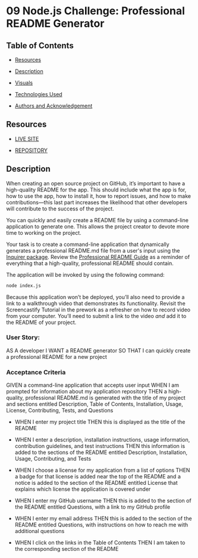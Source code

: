 # 09 Node.js Challenge: Professional README Generator

## Table of Contents

- [Resources](#resources)

- [Description](#description)

- [Visuals](#visuals)

- [Technologies Used](#technologies-used)

- [Authors and Acknowledgement](#authors-and-acknowledgement)

## Resources

- [LIVE SITE](https://okdavekk.github.io/readme-generator/)

- [REPOSITORY](https://github.com/okdavekk/readme-generator)



## Description
When creating an open source project on GitHub, it’s important to have a high-quality README for the app. This should include what the app is for, how to use the app, how to install it, how to report issues, and how to make contributions&mdash;this last part increases the likelihood that other developers will contribute to the success of the project. 

You can quickly and easily create a README file by using a command-line application to generate one. This allows the project creator to devote more time to working on the project.

Your task is to create a command-line application that dynamically generates a professional README.md file from a user's input using the [Inquirer package](https://www.npmjs.com/package/inquirer). Review the [Professional README Guide](https://coding-boot-camp.github.io/full-stack/github/professional-readme-guide) as a reminder of everything that a high-quality, professional README should contain. 

The application will be invoked by using the following command:

```bash
node index.js
```

Because this application won’t be deployed, you’ll also need to provide a link to a walkthrough video that demonstrates its functionality. Revisit the Screencastify Tutorial in the prework as a refresher on how to record video from your computer. You’ll need to submit a link to the video _and_ add it to the README of your project.

### User Story:
AS A developer
I WANT a README generator
SO THAT I can quickly create a professional README for a new project

### Acceptance Criteria
GIVEN a command-line application that accepts user input WHEN I am prompted for information about my application repository THEN a high-quality, professional README.md is generated with the title of my project and sections entitled Description, Table of Contents, Installation, Usage, License, Contributing, Tests, and Questions

- WHEN I enter my project title THEN this is displayed as the title of the README

- WHEN I enter a description, installation instructions, usage information, contribution guidelines, and test instructions THEN this information is added to the sections of the README entitled Description, Installation, Usage, Contributing, and Tests

- WHEN I choose a license for my application from a list of options THEN a badge for that license is added near the top of the README and a notice is added to the section of the README entitled License that explains which license the application is covered under

- WHEN I enter my GitHub username THEN this is added to the section of the README entitled Questions, with a link to my GitHub profile

- WHEN I enter my email address THEN this is added to the section of the README entitled Questions, with instructions on how to reach me with additional questions

- WHEN I click on the links in the Table of Contents THEN I am taken to the corresponding section of the README

